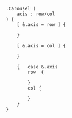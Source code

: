 ```
.Carousel (
	axis : row/col
) {
	[ &.axis = row ] {

	}

	[ &.axis = col ] {

	}

	{	case &.axis
		row  {
			
		}
		col {

		}
	}
}
```
<!--stackedit_data:
eyJoaXN0b3J5IjpbLTE2OTE2NjQ3Ml19
-->
